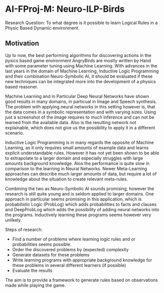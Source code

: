 # AI-FProj-M: Neuro-ILP-Birds

Research Question: To what degree is it possible to learn Logical Rules in a Physic Based Dynamic environment.

## Motivation

Up to now, the best performing algorithms for discovering actions in the pysics based game environment AngryBirds are mostly written by Hand with some parameter tuning using Machine Learning.
With advances in the last years in the domain of Machine Learning, Inductive Logic Programming and their combination Neuro-Symbolic AI, it should be evaluated if these new techniques can be integrated more into the development of a physics based reasoner.

Machine Learning and in Particular Deep Neural Networks have shown good results in many domains, in particual in Image and Speech synthesis.
The problem with applying neural networks in this setting however is, that the data comes in a symbolic representation and with varying sizes.
Using just a screenshot of the image requires to much inference and can not be learned from the available data.
Also is the resulting network not explainable, which does not give us the possibility to apply it in a different scenario.

Inductive Logic Programming is in many regards the opposite of Machine Learning, as it only requires small amounts of example data and learns explicit understandable rules.
However it has not yet been shown to be able to extrapolate to a larger domain and especially struggles with large amounts background knowledge. Alos the performance is quite slow in comparison to the learning in Neural Networks.
Newer Meta-Learning approaches can describe much larger amounts of data, but require a lot of knowledge about the situation to create relevant meta-rules.

Combining the two as Neuro-Symbolic AI sounds promising, however the research is still quite young and is seldom applied to larger domains.
One approach in particular seems promising in this application, which is probabilistic Logic (ProbLog) which adds probabilities to facts and clauses and DeepProbLog which adds the possibility of adding neural networks into the programs. Inductively learning these programs seems however very unlikely.

Steps of research:

- Find a number of problems where learning logic rules and or probabilities seems possible.
- Order the discovered problems by (expected) complexity
- Generate datasets for these problems
- Write learning programs with appropriate background knowledge for these problems in several different learners (if possible)
- Evaluate the results

The aim is to provide a framework to generate rules based on observations made while playing the game.
